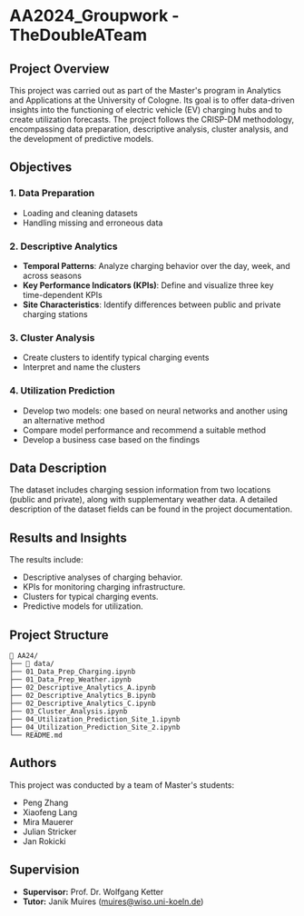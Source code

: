 # AA2024_Groupwork - TheDoubleATeam

## Project Overview
This project was carried out as part of the Master's program in Analytics and Applications at the University of Cologne. Its goal is to offer data-driven insights into the functioning of electric vehicle (EV) charging hubs and to create utilization forecasts. The project follows the CRISP-DM methodology, encompassing data preparation, descriptive analysis, cluster analysis, and the development of predictive models.

## Objectives
### 1. Data Preparation
- Loading and cleaning datasets
- Handling missing and erroneous data

### 2. Descriptive Analytics
- **Temporal Patterns**: Analyze charging behavior over the day, week, and across seasons
- **Key Performance Indicators (KPIs)**: Define and visualize three key time-dependent KPIs
- **Site Characteristics**: Identify differences between public and private charging stations

### 3. Cluster Analysis
- Create clusters to identify typical charging events
- Interpret and name the clusters

### 4. Utilization Prediction
- Develop two models: one based on neural networks and another using an alternative method
- Compare model performance and recommend a suitable method
- Develop a business case based on the findings

## Data Description
The dataset includes charging session information from two locations (public and private), along with supplementary weather data. A detailed description of the dataset fields can be found in the project documentation.

## Results and Insights
The results include:
- Descriptive analyses of charging behavior.
- KPIs for monitoring charging infrastructure.
- Clusters for typical charging events.
- Predictive models for utilization.

## Project Structure
```
📂 AA24/
├── 📁 data/                
├── 01_Data_Prep_Charging.ipynb
├── 01_Data_Prep_Weather.ipynb  
├── 02_Descriptive_Analytics_A.ipynb             
├── 02_Descriptive_Analytics_B.ipynb   
├── 02_Descriptive_Analytics_C.ipynb   
├── 03_Cluster_Analysis.ipynb
├── 04_Utilization_Prediction_Site_1.ipynb            
├── 04_Utilization_Prediction_Site_2.ipynb       
└── README.md               
```


## Authors
This project was conducted by a team of Master's students:
- Peng Zhang
- Xiaofeng Lang
- Mira Mauerer
- Julian Stricker
- Jan Rokicki

## Supervision
- **Supervisor:** Prof. Dr. Wolfgang Ketter
- **Tutor:** Janik Muires (muires@wiso.uni-koeln.de)
